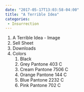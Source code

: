 ```yaml
---
date: "2017-05-17T13:03:58-04:00"
title: "A Terrible Idea"
categories:
 - Insurrection
---
```

<ol>
 <li>A Terrible Idea - Image</li>
 <li>Sell Sheet</li>
 <li>Downloads</li>
 <li>Colors
  <ol>
    <li>Black</li>
    <li>Grey Pantone 403 C</li>
    <li>Cream Pantone 7506 C</li>
    <li>Orange Pantone 144 C</li>
    <li>Blue Pantone 2232 C</li>
    <li>Pink Pantone 702 C</li>
  </ol>
 </li>
</ol>
